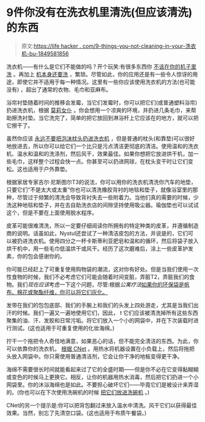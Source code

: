 # 9件你没有在洗衣机里清洗(但应该清洗)的东西

> 原文:[https://life hacker . com/9-things-you-not-cleaning-in-your-洗衣机-bu-1849581856](https://lifehacker.com/9-things-youre-not-cleaning-in-your-washing-machine-bu-1849581856)

洗衣机——有什么是它们不能做的吗？开个玩笑:有很多东西你 [不该在你的机子里洗](https://lifehacker.com/8-of-the-hardest-to-clean-materials-and-how-to-care-fo-1849574636) 。再加上 [机本身还要洗](https://lifehacker.com/clean-your-washing-machine-to-keep-clothes-fresh-5986432) ，繁琐。尽管如此，你的应用还是有一些令人惊讶的用途，即使它并不适用于每一种情况。这里有一些你应该使用洗衣机的方法(也可能没有) ，超出了通常的衣物、毛巾和亚麻布。

浴帘衬垫随着时间的推移会发霉，当它们发霉时，你可以把它们(或普通塑料浴帘)扔进洗衣机，根据 [莫莉女仆](https://www.mollymaid.com/cleaning-tips/bathrooms/shower-curtain-cleaning/) 。你会想用一个凉爽的环境，并扔进几条毛巾，来帮助擦洗衬垫。当它洗完了，简单的把它放回到淋浴杆上它应该在的地方，就可以把它擦干了。

虽然你应该 [永远不要把泡沫枕头扔进洗衣机](https://lifehacker.com/how-to-wash-memory-foam-pillows-1849492367) ，但是普通的枕头(和靠垫)可以很好地放进去，所以你可以给它们一个比只是污点清洁更彻底的清洁。使用温和的洗衣机、温水和温和的洗涤剂，然后风干，效果最佳。如果你想把它放进烘干机，加一些毛巾，这样整个过程会快一点。你甚至可以扔进网球，在枕头变干时让它们变松。这也适用于户外靠垫。

根据家居专家吉尔·尼斯图尔T3的说法，你可以用你的洗衣机清洗你汽车的地垫，只要它们“不是太大或太重”你也可以清洗橡胶背衬的地毯和垫子，就像浴室里的那种，尽管过于频繁的清洗会导致背衬失去一些附着力。当他们真的需要的时候，少洗这种地毯和垫子，并在去自助洗衣店的间隙坚持使用吸尘器。瑜伽垫也可以试试这个，但是不要在上面使用脱水程序。

皮革可能很难清洗，所以一定要仔细阅读你所拥有的特定种类的皮革，并遵循制造商的说明。话虽如此，Nystul还尝试了一种清洁皮包的方法，并说是的，它们可以被扔进洗衣机。使用四分之一杯卡斯蒂利亚肥皂和温和的循环，然后将袋子放入烘干机中，用一些毛巾低温烘干或风干。经历了这次磨难后，涂上一些皮革护发素，你的包会感谢你的。

你可能已经赶上了可重复使用购物袋的潮流，这对你有好处。但是当我们使用一次性食物的时候，我们不必考虑它们可能会随着时间变脏，弄脏T2，弄脏我们的食物。我们*现在应该*考虑一下这个问题，尽管:根据*公寓疗法*[如果你的环保袋是帆布、棉花或聚酯纤维，你可以将它们灰化。](https://www.apartmenttherapy.com/things-you-can-put-in-laundry-machine-36976562)

发带在我们的包包底部、我们的手腕上和我们的头发上四处游走，尤其是当我们出汗的时候。我们一遍又一遍地使用它们，因此， t 它们应该被清洗掉所有这些东西聚集的油、汗、发胶和日常污垢。将它们放入一个小的网袋中，并在下次装载时进行测试。(这也适用于可重复使用的化妆海绵。)

拧干一个拖把令人奇怪地满意，如果恶心的话，但不能完全清洁的东西。为此，你可以依靠你的洗衣机， [根据 CNet](https://www.cnet.com/pictures/24-unusual-things-you-can-clean-in-your-washer-besides-clothes/2/) 。用热水将机器设置在小负载上，然后将拖把头放入网袋中。你只需使用普通清洁剂，它会让你干净的地板变得更干净。

海绵不需要很长时间就能看起来过了它的全盛时期——但是你不必在它变得黏糊糊或变色的时候马上更换它。相反，让你的机器用热水消毒，然后把它们扔进一个小网袋里。你的沐浴海绵也是如此。不要担心破坏它们——毕竟它们是被设计来弄湿的。(你也可以在下次使用洗碗机的时候 [把它们放进洗碗机](https://lifehacker.com/how-to-always-have-a-clean-sponge-1844996813) 。)

CNet的另一个提示是:你可以把背包翻过来放入温水中清洗。风干它们以获得最佳效果。当然，别忘了先清空口袋。(这也适用于布质午餐袋。)